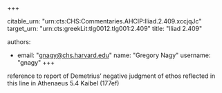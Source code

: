 +++


citable_urn: "urn:cts:CHS:Commentaries.AHCIP:Iliad.2.409.xccjqJc"
target_urn: "urn:cts:greekLit:tlg0012.tlg001:2.409"
title: "Iliad 2.409"

authors:
- email: "gnagy@chs.harvard.edu"
  name: "Gregory Nagy"
  username: "gnagy"
+++

<p>reference to report of Demetrius’ negative judgment of ethos reflected in this line in Athenaeus 5.4 Kaibel (177ef)</p>